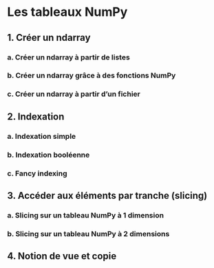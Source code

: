 # Les tableaux NumPy

## 1. Créer un ndarray

### a. Créer un ndarray à partir de listes

### b. Créer un ndarray grâce à des fonctions NumPy

### c. Créer un ndarray à partir d’un fichier

## 2. Indexation

### a. Indexation simple

### b. Indexation booléenne

### c. Fancy indexing

## 3. Accéder aux éléments par tranche (slicing)

### a. Slicing sur un tableau NumPy à 1 dimension

### b. Slicing sur un tableau NumPy à 2 dimensions

## 4. Notion de vue et copie

